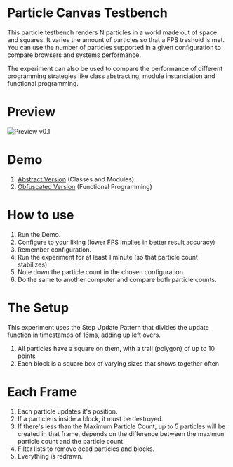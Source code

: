 # Particle Canvas Testbench

This particle testbench renders N particles in a world made out of space and  squares. It varies the amount of particles so that a FPS treshold is met. You can use the number of particles supported in a given configuration to compare browsers and systems performance.

The experiment can also be used to compare the performance of different programming strategies like class abstracting, module instanciation and functional programming.

# Preview

![Preview v0.1](https://raw.githubusercontent.com/GuilhermeRossato/ParticleCanvasTestbench/master/Images/preview1.png)

# Demo

1. [Abstract Version](https://rawgit.com/GuilhermeRossato/ParticleCanvasTestbench/master/Basic/index.html) (Classes and Modules)
2. [Obfuscated Version](https://rawgit.com/GuilhermeRossato/ParticleCanvasTestbench/master/Obfuscated/index.html) (Functional Programming)

# How to use

1. Run the Demo.
2. Configure to your liking (lower FPS implies in better result accuracy)
3. Remember configuration.
4. Run the experiment for at least 1 minute (so that particle count stabilizes)
5. Note down the particle count in the chosen configuration.
6. Do the same to another computer and compare both particle counts.

# The Setup

This experiment uses the Step Update Pattern that divides the update function in timestamps of 16ms, adding up left overs.

1. All particles have a square on them, with a trail (polygon) of up to 10 points
2. Each block is a square box of varying sizes that shows together often

# Each Frame
1. Each particle updates it's position.
2. If a particle is inside a block, it must be destroyed.
3. If there's less than the Maximum Particle Count, up to 5 particles will be created in that frame, depends on the difference between the maximun particle count and the particle count.
4. Filter lists to remove dead particles and blocks.
5. Everything is redrawn.
